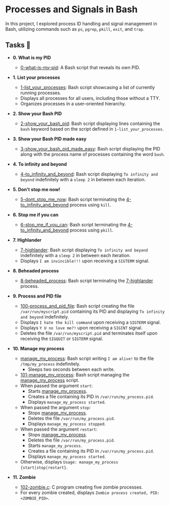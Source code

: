 # Processes and Signals in Bash

In this project, I explored process ID handling and signal management in Bash, utilizing commands such as `ps`, `pgrep`, `pkill`, `exit`, and `trap`.

## Tasks :page_with_curl:

* **0. What is my PID**
  * [0-what-is-my-pid](./0-what-is-my-pid): A Bash script that reveals its own PID.

* **1. List your processes**
  * [1-list_your_processes](./1-list_your_processes): Bash script showcasing a list of currently running processes.
  * Displays all processes for all users, including those without a TTY.
  * Organizes processes in a user-oriented hierarchy.

* **2. Show your Bash PID**
  * [2-show_your_bash_pid](./2-show_your_bash_pid): Bash script displaying lines containing the `bash` keyword based on the script defined in `1-list_your_processes`.

* **3. Show your Bash PID made easy**
  * [3-show_your_bash_pid_made_easy](./3-show_your_bash_pid_made_easy): Bash script displaying the PID along with the process name of processes containing the word `bash`.

* **4. To infinity and beyond**
  * [4-to_infinity_and_beyond](./4-to_infinity_and_beyond): Bash script displaying `To infinity and beyond` indefinitely with a `sleep 2` in between each iteration.

* **5. Don't stop me now!**
  * [5-dont_stop_me_now](./5-dont_stop_me_now): Bash script terminating the [4-to_infinity_and_beyond](./4-to_infinity_and_beyond) process using `kill`.

* **6. Stop me if you can**
  * [6-stop_me_if_you_can](./6-stop_me_if_you_can): Bash script terminating the [4-to_infinity_and_beyond](./4-to_infinity_and_beyond) process using `pkill`.

* **7. Highlander**
  * [7-highlander](./7-highlander): Bash script displaying `To infinity and beyond` indefinitely with a `sleep 2` in between each iteration.
  * Displays `I am invincible!!!` upon receiving a `SIGTERM` signal.

* **8. Beheaded process**
  * [8-beheaded_process](./8-beheaded_process): Bash script terminating the [7-highlander](./7-highlander) process.

* **9. Process and PID file**
  * [100-process_and_pid_file](./100-process_and_pid_file): Bash script creating the file `/var/run/myscript.pid` containing its PID and displaying `To infinity and beyond` indefinitely.
  * Displays `I hate the kill command` upon receiving a `SIGTERM` signal.
  * Displays `Y U no love me?!` upon receiving a `SIGINT` signal.
  * Deletes the file `/var/run/myscript.pid` and terminates itself upon receiving the `SIGQUIT` or `SIGTERM` signal.

* **10. Manage my process**
  * [manage_my_process](./manage_my_process): Bash script writing `I am alive!` to the file `/tmp/my_process` indefinitely.
    * Sleeps two seconds between each write.
  * [101-manage_my_process](./101-manage_my_process): Bash script managing the [manage_my_process](./manage_my_process) script.
  * When passed the argument `start`:
    * Starts [manage_my_process](./manage_my_process).
    * Creates a file containing its PID in `/var/run/my_process.pid`.
    * Displays `manage_my_process started`.
  * When passed the argument `stop`:
    * Stops [manage_my_process](./manage_my_process).
    * Deletes the file `/var/run/my_process.pid`.
    * Displays `manage_my_process stopped`.
  * When passed the argument `restart`:
    * Stops [manage_my_process](./manage_my_process).
    * Deletes the file `/var/run/my_process.pid`.
    * Starts `manage_my_process`.
    * Creates a file containing its PID in `/var/run/my_process.pid`.
    * Displays `manage_my_process started`.
  * Otherwise, displays `Usage: manage_my_process {start|stop|restart}`.

* **11. Zombie**
  * [102-zombie.c](./102-zombie.c): C program creating five zombie processes.
  * For every zombie created, displays `Zombie process created, PID: <ZOMBIE_PID>`.
